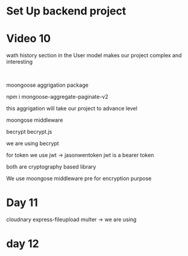 # Set Up backend project

# Video 10
 <p>
 wath history section in the User model makes our project complex and interesting
 </p>
 <br>
 <p>moongoose aggrigation package 
 
 npm i mongoose-aggregate-paginate-v2
 
 this aggrigation will take our project to advance level
 </p>
 <p>
 moongose middleware
 </p>
 <p>
 becrypt
 becrypt.js

 we are using becrypt

 for token we use jwt -> jasonwentoken
 jwt is a bearer token

 both are cryptography based library
 </p>

 <p>We use moongose middleware 
 pre for encryption purpose</p>

 # Day 11
 <p>
 cloudnary
 express-fileupload
 multer -> we are using

 </p>

 # day 12
 